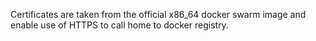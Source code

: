 Certificates are taken from the official x86_64 docker swarm image and 
enable use of HTTPS to call home to docker registry.
